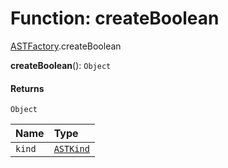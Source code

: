 # Function: createBoolean

[ASTFactory](/auto-docs/variable-core/modules/ASTFactory.md).createBoolean

**createBoolean**(): `Object`

#### Returns

`Object`

| Name | Type |
| :------ | :------ |
| `kind` | [`ASTKind`](/auto-docs/variable-core/enums/ASTKind.md) |
